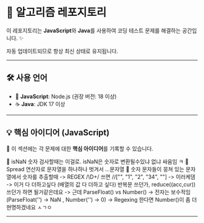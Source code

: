 # 🚀 알고리즘 레포지토리

이 레포지토리는 **JavaScript**와 **Java**를 사용하여 코딩 테스트 문제를 해결하는 공간입니다. ✨

자동 업데이트되므로 항상 최신 상태로 유지됩니다.

---

## 🛠️ 사용 언어
- 🚀 **JavaScript**: Node.js (권장 버전: 18 이상)
- ☕ **Java**: JDK 17 이상

---


## 💡 핵심 아이디어 (JavaScript)
🔹 이 섹션에는 각 문제에 대한 **핵심 아이디어**를 기록할 수 있습니다.

📌 isNaN 숫자 검사할때는 이걸로. isNaN은 숫자로 변환될수있냐 없냐 싸움임 ㅋ
📌 Spread 연산자로 문자열을 하나하나 벗겨서 ...문자열 
📌 숫자 문자들이 뭉쳐 있는 문자열에서 숫자를 추출할때 -> REGEX /\D+/ 쓰면 //["", "1", "2", "34", ""]  -> 이러케댐 
-> 이거 다 더하고싶다 (배열의 값 다 더하고 싶다) 반복문 쓰던가, reduce((acc,cur)) 쓰던가 하면 될거같은데요
-> 근데 ParseFloat() vs Number() -> 전자는 보수적임 (ParseFloat('') -> NaN , Number('') -> 0) 
-> Regexing 한다면 Number()이 좀 더 현명하겠네요 ㅅㄱㅇ



---

